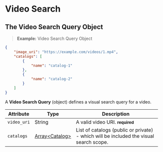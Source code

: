 
# Video Search

## The Video Search Query Object

> **Example:** Video Search Query Object

```json
{
	"image_uri": "https://example.com/videos/1.mp4",
	"catalogs": [
	    {
	        "name": "catalog-1"
	    },
	    {
	        "name": "catalog-2"
	    }
	]
}
```

A **Video Search Query** (object) defines a visual search query for a video.

Attribute 		| Type 										| Description
------- 		| -------									| -------
`video_uri` 	| String									| A valid video URI. **<small>required</small>**
`catalogs` 		| [Array&lt;Catalog&gt;](#catalogs)		| List of catalogs (public or private) - which will be included the visual search scope.